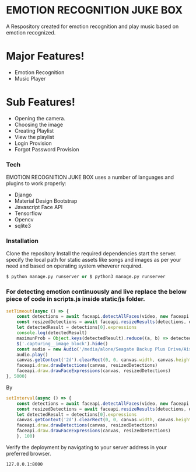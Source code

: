 # EMOTION RECOGNITION JUKE BOX

A Respository created for emotion recognition and play music based on emotion recognized.

# Major Features!

  - Emotion Recognition
  - Music Player

# Sub Features!

 - Opening the camera.
 - Choosing the image
 - Creating Playlist
 - View the playlist
 - Login Provision
 - Forgot Password Provision

### Tech

EMOTION RECOGNITION JUKE BOX uses a number of languages and plugins to work properly:

* Django
* Material Design Bootstrap
* Javascript Face API
* Tensorflow
* Opencv
* sqlite3

### Installation

Clone the repository
Install the required dependencies start the server.
specify the local path for static assets like songs and images as per your need and based on operating system wheverer required.

```python
$ python manage.py runserver or $ python3 manage.py runserver
```

### For detecting emotion continuously and live replace the below piece of code in scripts.js inside static/js folder.

```js
setTimeout(async () => {
    const detections = await faceapi.detectAllFaces(video, new faceapi.TinyFaceDetectorOptions()).withFaceLandmarks().withFaceExpressions().withAgeAndGender()
    const resizedDetections = await faceapi.resizeResults(detections, displaySize)
    let detectedResult = detections[0].expressions
    console.log(detectedResult)
    maximunProb = Object.keys(detectedResult).reduce((a, b) => detectedResult[a] > detectedResult[b] ? a : b);
    $('.capturing__image_block').hide()
    const audio = new Audio('/media/alone/Seagate Backup Plus Drive/Aishwarya/static/assets/js/songs/' + maximunProb + '/' + maximunProb + '.mp3')
    audio.play()
    canvas.getContext('2d').clearRect(0, 0, canvas.width, canvas.height)
    faceapi.draw.drawDetections(canvas, resizedDetections)
    faceapi.draw.drawFaceExpressions(canvas, resizedDetections)
}, 5000)
```
By

```js
setInterval(async () => {
    const detections = await faceapi.detectAllFaces(video, new faceapi.TinyFaceDetectorOptions()).withFaceLandmarks().withFaceExpressions()
    const resizedDetections = await faceapi.resizeResults(detections, displaySize)
    let detectedResult = detections[0].expressions
    canvas.getContext('2d').clearRect(0, 0, canvas.width, canvas.height)
    faceapi.draw.drawDetections(canvas, resizedDetections)
    faceapi.draw.drawFaceExpressions(canvas, resizedDetections)
    }, 100)
```

Verify the deployment by navigating to your server address in your preferred browser.

```sh
127.0.0.1:8000
```
